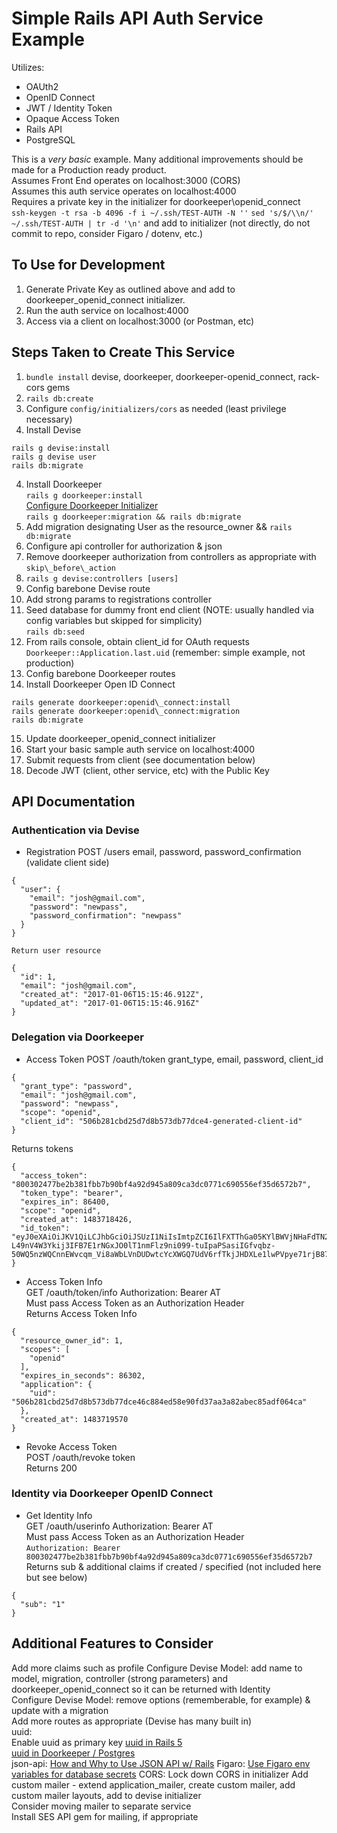 # Simple Rails API Auth Service Example  
Utilizes:  
* OAUth2  
* OpenID Connect  
* JWT / Identity Token  
* Opaque Access Token  
* Rails API  
* PostgreSQL  
  
This is a *very basic* example.  Many additional improvements should be made for a Production ready product.  
Assumes Front End operates on localhost:3000 (CORS)  
Assumes this auth service operates on localhost:4000  
Requires a private key in the initializer for doorkeeper\openid\_connect  
`ssh-keygen -t rsa -b 4096 -f i ~/.ssh/TEST-AUTH -N ''`
`sed 's/$/\\n/' ~/.ssh/TEST-AUTH | tr -d '\n'` and add to initializer (not directly, do not commit to repo, consider Figaro / dotenv, etc.)  

## To Use for Development  
1.  Generate Private Key as outlined above and add to doorkeeper\_openid\_connect initializer.  
2.  Run the auth service on localhost:4000
3.  Access via a client on localhost:3000 (or Postman, etc)  


## Steps Taken to Create This Service 
1.  `bundle install` devise, doorkeeper, doorkeeper-openid\_connect, rack-cors gems  
2.  `rails db:create`  
3.  Configure `config/initializers/cors` as needed (least privilege necessary)  
4.  Install Devise  
```
rails g devise:install  
rails g devise user
rails db:migrate  
```
4.  Install Doorkeeper  
`rails g doorkeeper:install`  
[Configure Doorkeeper Initializer](https://github.com/doorkeeper-gem/doorkeeper#installation)  
`rails g doorkeeper:migration && rails db:migrate`  
5.  Add migration designating User as the resource_owner && `rails db:migrate`   
6.  Configure api controller for authorization & json   
7.  Remove doorkeeper authorization from controllers as appropriate with `skip\_before\_action`  
8.  `rails g devise:controllers [users]`  
9.  Config barebone Devise route  
10.  Add strong params to registrations controller  
11.  Seed database for dummy front end client (NOTE: usually handled via config variables but skipped for simplicity)  
  `rails db:seed`  
12.  From rails console, obtain client_id for OAuth requests  `Doorkeeper::Application.last.uid` (remember: simple example, not production)   
13.  Config barebone Doorkeeper routes  
14.  Install Doorkeeper Open ID Connect  
```
rails generate doorkeeper:openid\_connect:install  
rails generate doorkeeper:openid\_connect:migration  
rails db:migrate  
```  
15.  Update doorkeeper_openid_connect initializer  
16.  Start your basic sample auth service on localhost:4000
17.  Submit requests from client (see documentation below)  
18.  Decode JWT (client, other service, etc) with the Public Key  


## API Documentation
### Authentication via Devise  
* Registration
    POST /users email, password, password_confirmation (validate client side)
```
{
  "user": {
    "email": "josh@gmail.com",
    "password": "newpass",
    "password_confirmation": "newpass"
  }
}
```
    Return user resource 
```
{
  "id": 1,
  "email": "josh@gmail.com",
  "created_at": "2017-01-06T15:15:46.912Z",
  "updated_at": "2017-01-06T15:15:46.916Z"
}
```
### Delegation via Doorkeeper  
* Access Token
  POST /oauth/token grant_type, email, password, client_id
```
{
  "grant_type": "password",
  "email": "josh@gmail.com",
  "password": "newpass",
  "scope": "openid",
  "client_id": "506b281cbd25d7d8b573db77dce4-generated-client-id"
}
```
  Returns tokens
```
{
  "access_token": "800302477be2b381fbb7b90bf4a92d945a809ca3dc0771c690556ef35d6572b7",
  "token_type": "bearer",
  "expires_in": 86400,
  "scope": "openid",
  "created_at": 1483718426,
  "id_token": "eyJ0eXAiOiJKV1QiLCJhbGciOiJSUzI1NiIsImtpZCI6IlFXTThGa05KYlBWVjNHaFdTN2ZtSmpTSmNOZ0VHREZZQkxWeGtIU0lnU0EifQ.eyJpc3MiOiJodHRwOi8vbG9jYWxob3N0OjQwMDAiLCJzdWIiOiIxIiwiYXVkIjoiNTA2YjI4MWNiZDI1ZDdkOGI1NzNkYjc3ZGNlNDZjODg0ZWQ1OGU5MGZkMzdhYTNhODJhYmVjODVhZGYwNjRjYSIsImV4cCI6MTQ4MzcxODU0NiwiaWF0IjoxNDgzNzE4NDI2LCJhdXRoX3RpbWUiOjE0ODM3MTg0MjZ9.eYebizB1IoimCzEdTnizdSnl0Qvnpmw8_1zcfJuYqdTzI0ox_t_OUQi8lu06Gts03ybWfIdfdGy6La3oR1E8XiQLcRCU2t_CagC2203DJJoxhK3vi5HP7fSlYvGWLXXNLZLXLNgLCkQvsWaatqaOJSlNoD6nelHnQNQ6aUT2vDLhOHXtoXY7Q78g68EG64RLItiRgGipgBGsjcNRV0w9Zscrd40GuMxnbjgLEl6iEU0RTyG10p154ilepjP3nVHYmx5kx_qPSzF8_58kBActH2ECojaLX83ROZ4frTDS4zbIlVEh_RxW_AgVGE5o8HyW559jaOT3a4YnercYESqMFkjW1Or_BCKI_BWkI69ePwXfkvsRFif5XO2vIg2BOcpxoVOt3MEGVunvG8BFYU0SEalChB4i4vuniAFxIZ2VrQWK3cBAcwVtP7RxrYH1ukzqsQcsHsVoFQH0ijAdtgIFmg43xtP_96qUQ0fOVlDTzUph4EWmHLmT3oevcjN07j0WMgt7skZta-L49nV4W3Ykij3IFB7E1rNGxJO0lT1nmFlz9ni099-tuIpaPSasiIGfvqbz-50WQ5nzWQCnnEWvcqm_Vi8aWbLVnDUDwtcYcXWGQ7UdV6rfTkjJHDXLe1lwPVpye71rjB87DwfH4_15F_nm00RuoDWzCVpABiePThY"
}
```  
* Access Token Info  
  GET /oauth/token/info  Authorization: Bearer AT  
  Must pass Access Token as an Authorization Header  
  Returns Access Token Info  
```
{
  "resource_owner_id": 1,
  "scopes": [
    "openid"
  ],
  "expires_in_seconds": 86302,
  "application": {
    "uid": "506b281cbd25d7d8b573db77dce46c884ed58e90fd37aa3a82abec85adf064ca"
  },
  "created_at": 1483719570
}
```

* Revoke Access Token  
  POST /oauth/revoke token  
  Returns 200  

### Identity via Doorkeeper OpenID Connect  
* Get Identity Info  
  GET /oauth/userinfo  Authorization: Bearer AT  
  Must pass Access Token as an Authorization Header  
  `Authorization: Bearer 800302477be2b381fbb7b90bf4a92d945a809ca3dc0771c690556ef35d6572b7`  
  Returns sub & additional claims if created / specified (not included here but see below)  
```
{
  "sub": "1"
}
```
  


## Additional Features to Consider  
Add more claims such as profile
Configure Devise Model: add name to model, migration, controller (strong parameters) and doorkeeper_openid_connect so it can be returned with Identity  
Configure Devise Model: remove options (rememberable, for example) & update with a migration   
Add more routes as appropriate (Devise has many built in)  
uuid:   
  Enable uuid as primary key [uuid in Rails 5](http://blog.bigbinary.com/2016/04/04/rails-5-provides-application-config-to-use-UUID-as-primary-key.html)  
  [uuid in Doorkeeper / Postgres](https://github.com/doorkeeper-gem/doorkeeper/wiki/Using-PostgreSQL-UUIDs-as-primary-keys-with-Doorkeeper)  
json-api: [How and Why to Use JSON API w/ Rails](http://blog.arkency.com/2016/02/how-and-why-should-you-use-json-api-in-your-rails-api/)
Figaro:  [Use Figaro env variables for database secrets](http://www.ickessoftware.com/blog/rails-postgres-installation-tutorial)
CORS:  Lock down CORS in initializer
Add custom mailer - extend application_mailer, create custom mailer, add custom mailer layouts, add to devise initializer  
  Consider moving mailer to separate service  
  Install SES API gem for mailing, if appropriate
